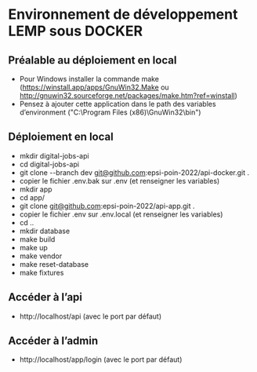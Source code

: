 # Environnement de développement LEMP sous DOCKER

## Préalable au déploiement en local
- Pour Windows installer la commande make (https://winstall.app/apps/GnuWin32.Make ou http://gnuwin32.sourceforge.net/packages/make.htm?ref=winstall)
- Pensez à ajouter cette application dans le path des variables d’environment ("C:\Program Files (x86)\GnuWin32\bin")

## Déploiement en local
- mkdir digital-jobs-api
- cd digital-jobs-api
- git clone --branch dev git@github.com:epsi-poin-2022/api-docker.git .
- copier le fichier .env.bak sur .env (et renseigner les variables)
- mkdir app
- cd app/
- git clone git@github.com:epsi-poin-2022/api-app.git .
- copier le fichier .env sur .env.local (et renseigner les variables)
- cd ..
- mkdir database
- make build
- make up
- make vendor
- make reset-database
- make fixtures

## Accéder à l’api
- http://localhost/api (avec le port par défaut)

## Accéder à l’admin
- http://localhost/app/login (avec le port par défaut)
